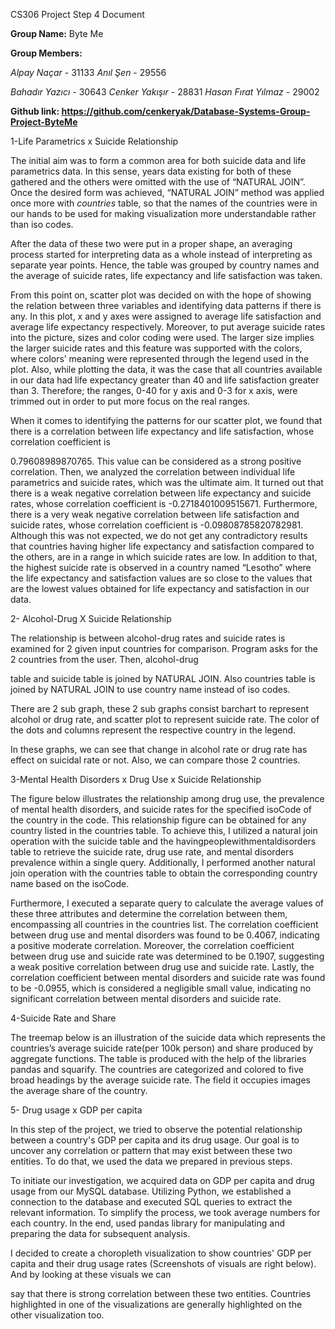 <a name="br1"></a>CS306 Project Step 4 Document

**Group Name:** Byte Me

**Group Members:**

*Alpay Naçar* - 31133
*Anıl Şen* - 29556

*Bahadır Yazıcı* - 30643
*Cenker Yakışır* - 28831
*Hasan Fırat Yılmaz* - 29002

**Github link: <https://github.com/cenkeryak/Database-Systems-Group-Project-ByteMe>**

1-Life Parametrics x Suicide Relationship

The initial aim was to form a common area for both suicide data and life parametrics data. In this
sense, years data existing for both of these gathered and the others were omitted with the use
of “NATURAL JOIN”. Once the desired form was achieved, “NATURAL JOIN” method was
applied once more with *countries* table, so that the names of the countries were in our hands to
be used for making visualization more understandable rather than iso codes.

After the data of these two were put in a proper shape, an averaging process started for
interpreting data as a whole instead of interpreting as separate year points. Hence, the table
was grouped by country names and the average of suicide rates, life expectancy and life
satisfaction was taken.

From this point on, scatter plot was decided on with the hope of showing the relation between
three variables and identifying data patterns if there is any. In this plot, x and y axes were
assigned to average life satisfaction and average life expectancy respectively. Moreover, to put
average suicide rates into the picture, sizes and color coding were used. The larger size implies
the larger suicide rates and this feature was supported with the colors, where colors’ meaning
were represented through the legend used in the plot. Also, while plotting the data, it was the
case that all countries available in our data had life expectancy greater than 40 and life
satisfaction greater than 3. Therefore; the ranges, 0-40 for y axis and 0-3 for x axis, were
trimmed out in order to put more focus on the real ranges.

When it comes to identifying the patterns for our scatter plot, we found that there is a correlation
between life expectancy and life satisfaction, whose correlation coefficient is




<a name="br2"></a>0.79608989870765. This value can be considered as a strong positive correlation. Then, we
analyzed the correlation between individual life parametrics and suicide rates, which was the
ultimate aim. It turned out that there is a weak negative correlation between life expectancy and
suicide rates, whose correlation coefficient is -0.2718401009515671. Furthermore, there is a
very weak negative correlation between life satisfaction and suicide rates, whose correlation
coefficient is -0.09808785820782981. Although this was not expected, we do not get any
contradictory results that countries having higher life expectancy and satisfaction compared to
the others, are in a range in which suicide rates are low. In addition to that, the highest suicide
rate is observed in a country named “Lesotho” where the life expectancy and satisfaction values
are so close to the values that are the lowest values obtained for life expectancy and
satisfaction in our data.

2- Alcohol-Drug X Suicide Relationship

The relationship is between alcohol-drug rates and suicide rates is examined for 2 given input
countries for comparison. Program asks for the 2 countries from the user. Then, alcohol-drug



<a name="br3"></a>table and suicide table is joined by NATURAL JOIN. Also countries table is joined by NATURAL
JOIN to use country name instead of iso codes.

There are 2 sub graph, these 2 sub graphs consist barchart to represent alcohol or drug rate,
and scatter plot to represent suicide rate. The color of the dots and columns represent the
respective country in the legend.

In these graphs, we can see that change in alcohol rate or drug rate has effect on suicidal rate
or not. Also, we can compare those 2 countries.




<a name="br4"></a>3-Mental Health Disorders x Drug Use x Suicide Relationship

The figure below illustrates the relationship among drug use, the prevalence of mental health
disorders, and suicide rates for the specified isoCode of the country in the code. This
relationship figure can be obtained for any country listed in the countries table. To achieve this, I
utilized a natural join operation with the suicide table and the havingpeoplewithmentaldisorders
table to retrieve the suicide rate, drug use rate, and mental disorders prevalence within a single
query. Additionally, I performed another natural join operation with the countries table to obtain
the corresponding country name based on the isoCode.

Furthermore, I executed a separate query to calculate the average values of these three
attributes and determine the correlation between them, encompassing all countries in the
countries list. The correlation coefficient between drug use and mental disorders was found to
be 0.4067, indicating a positive moderate correlation. Moreover, the correlation coefficient
between drug use and suicide rate was determined to be 0.1907, suggesting a weak positive
correlation between drug use and suicide rate. Lastly, the correlation coefficient between mental
disorders and suicide rate was found to be -0.0955, which is considered a negligible small
value, indicating no significant correlation between mental disorders and suicide rate.




<a name="br5"></a>4-Suicide Rate and Share

The treemap below is an illustration of the suicide data which represents the countries’s average
suicide rate(per 100k person) and share produced by aggregate functions. The table is
produced with the help of the libraries pandas and squarify. The countries are categorized and
colored to five broad headings by the average suicide rate. The field it occupies images the
average share of the country.

5- Drug usage x GDP per capita

In this step of the project, we tried to observe the potential relationship between a country's
GDP per capita and its drug usage. Our goal is to uncover any correlation or pattern that may
exist between these two entities. To do that, we used the data we prepared in previous steps.

To initiate our investigation, we acquired data on GDP per capita and drug usage from our
MySQL database. Utilizing Python, we established a connection to the database and executed
SQL queries to extract the relevant information. To simplify the process, we took average
numbers for each country. In the end, used pandas library for manipulating and preparing the
data for subsequent analysis.

I decided to create a choropleth visualization to show countries' GDP per capita and their drug
usage rates (Screenshots of visuals are right below). And by looking at these visuals we can




<a name="br6"></a>say that there is strong correlation between these two entities. Countries highlighted in one of
the visualizations are generally highlighted on the other visualization too.
